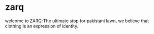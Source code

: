# zarq
welcome to ZARQ-The ultimate stop for pakistani lawn, we believe that clothing is an expression of identity. 
